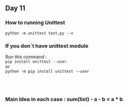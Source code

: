 ## Day 11

### How to running Unittest

`python -m unittest test.py --v`

### If you don`t have unittest module

Run this command :  
`pip install unittest --user`  
or  
`python -m pip install unittest --user`

<br/><br/>

### Main Idea in each case : sum(list) - a - b = a * b